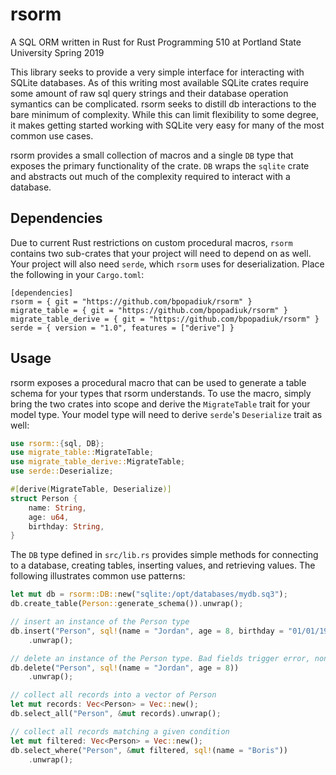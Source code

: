 # rsorm
A SQL ORM written in Rust for Rust Programming 510 at Portland State University Spring 2019

This library seeks to provide a very simple interface for interacting with SQLite databases. As of this writing most available SQLite crates require some amount of raw sql query strings and their database operation symantics can be complicated. rsorm seeks to distill db interactions to the bare minimum of complexity. While this can limit flexibility to some degree, it makes getting started working with SQLite very easy for many of the most common use cases. 

rsorm provides a small collection of macros and a single `DB` type that exposes the primary functionality of the crate. `DB` wraps the `sqlite` crate and abstracts out much of the complexity required to interact with a database.

## Dependencies
Due to current Rust restrictions on custom procedural macros, `rsorm` contains two sub-crates that your project will need to depend on as well. Your project will also need `serde`, which `rsorm` uses for deserialization. Place the following in your `Cargo.toml`:

```
[dependencies]
rsorm = { git = "https://github.com/bpopadiuk/rsorm" }
migrate_table = { git = "https://github.com/bpopadiuk/rsorm" }
migrate_table_derive = { git = "https://github.com/bpopadiuk/rsorm" }
serde = { version = "1.0", features = ["derive"] }
```

## Usage
rsorm exposes a procedural macro that can be used to generate a table schema for your types that rsorm understands. To use the macro, simply bring the two crates into scope and derive the `MigrateTable` trait for your model type. Your model type will need to derive `serde`'s `Deserialize` trait as well:

```rust
use rsorm::{sql, DB};
use migrate_table::MigrateTable;
use migrate_table_derive::MigrateTable;
use serde::Deserialize;

#[derive(MigrateTable, Deserialize)]
struct Person {
    name: String,
    age: u64,
    birthday: String,
}
```

The `DB` type defined in `src/lib.rs` provides simple methods for connecting to a database, creating tables, inserting values, and retrieving values. The following illustrates common use patterns: 

```rust
let mut db = rsorm::DB::new("sqlite:/opt/databases/mydb.sq3");
db.create_table(Person::generate_schema()).unwrap();

// insert an instance of the Person type
db.insert("Person", sql!(name = "Jordan", age = 8, birthday = "01/01/1992"))
    .unwrap();

// delete an instance of the Person type. Bad fields trigger error, non-existent instances are silently ignored
db.delete("Person", sql!(name = "Jordan", age = 8))
    .unwrap();

// collect all records into a vector of Person
let mut records: Vec<Person> = Vec::new();
db.select_all("Person", &mut records).unwrap();

// collect all records matching a given condition
let mut filtered: Vec<Person> = Vec::new();
db.select_where("Person", &mut filtered, sql!(name = "Boris"))
    .unwrap();
```
